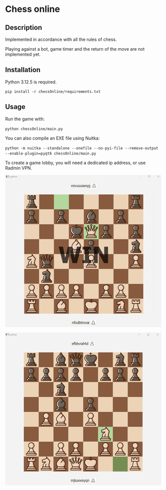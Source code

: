 # Chess online

## Description

Implemented in accordance with all the rules of chess.

Playing against a bot, game timer and the return of the move are not implemented yet.

## Installation

Python 3.12.5 is required.
```
pip install -r chessOnline/requirements.txt
```

## Usage

Run the game with:

`python chessOnline/main.py`

You can also compile an EXE file using Nuitka:

`python -m nuitka --standalone --onefile --no-pyi-file --remove-output --enable-plugin=pyqt6 chessOnline/main.py`

To create a game lobby, you will need a dedicated ip address, or use Radmin VPN.

![screenshot](assets/images/scr1.png)

![screenshot](assets/images/scr2.png)
